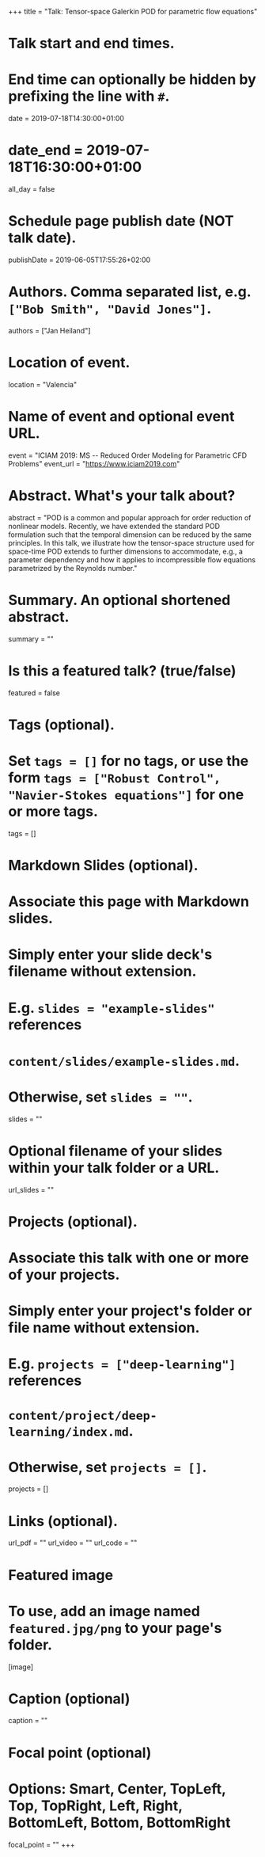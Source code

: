 +++
title = "Talk: Tensor-space Galerkin POD for parametric flow equations"

# Talk start and end times.
#   End time can optionally be hidden by prefixing the line with `#`.
date = 2019-07-18T14:30:00+01:00
# date_end = 2019-07-18T16:30:00+01:00
all_day = false

# Schedule page publish date (NOT talk date).
publishDate = 2019-06-05T17:55:26+02:00

# Authors. Comma separated list, e.g. `["Bob Smith", "David Jones"]`.
authors = ["Jan Heiland"]

# Location of event.
location = "Valencia"

# Name of event and optional event URL.
event = "ICIAM 2019: MS -- Reduced Order Modeling for Parametric CFD Problems"
event_url = "https://www.iciam2019.com"

# Abstract. What's your talk about?
abstract = "POD is a common and popular approach for order reduction of nonlinear models. Recently, we have extended the standard POD formulation such that the temporal dimension can be reduced by the same principles. In this talk, we illustrate how the tensor-space structure used for space-time POD extends to further dimensions to accommodate, e.g., a parameter dependency and how it applies to incompressible flow equations parametrized by the Reynolds number."

# Summary. An optional shortened abstract.
summary = ""

# Is this a featured talk? (true/false)
featured = false

# Tags (optional).
#   Set `tags = []` for no tags, or use the form `tags = ["Robust Control", "Navier-Stokes equations"]` for one or more tags.
tags = []

# Markdown Slides (optional).
#   Associate this page with Markdown slides.
#   Simply enter your slide deck's filename without extension.
#   E.g. `slides = "example-slides"` references 
#   `content/slides/example-slides.md`.
#   Otherwise, set `slides = ""`.
slides = ""

# Optional filename of your slides within your talk folder or a URL.
url_slides = ""

# Projects (optional).
#   Associate this talk with one or more of your projects.
#   Simply enter your project's folder or file name without extension.
#   E.g. `projects = ["deep-learning"]` references 
#   `content/project/deep-learning/index.md`.
#   Otherwise, set `projects = []`.
projects = []

# Links (optional).
url_pdf = ""
url_video = ""
url_code = ""

# Featured image
# To use, add an image named `featured.jpg/png` to your page's folder. 
[image]
  # Caption (optional)
  caption = ""

  # Focal point (optional)
  # Options: Smart, Center, TopLeft, Top, TopRight, Left, Right, BottomLeft, Bottom, BottomRight
  focal_point = ""
+++
